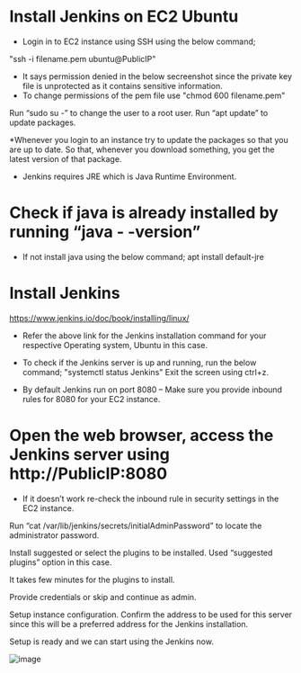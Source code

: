 # Install Jenkins on EC2 Ubuntu

* Login in to EC2 instance using SSH using the below command;

"ssh -i filename.pem ubuntu@PublicIP"

* It says permission denied in the below secreenshot since the private key file is unprotected as it contains sensitive information.
* To change permissions of the pem file use
"chmod 600 filename.pem" 
 
Run “sudo su -” to change the user to a root user.
Run “apt update” to update packages.

*Whenever you login to an instance try to update the packages so that you are up to date. So that, whenever you download something, you get the latest version of that package.
* Jenkins requires JRE which is Java Runtime Environment.

# Check if java is already installed by running  “java - -version”
* If not install java using the below command;
apt install default-jre
 
# Install Jenkins
https://www.jenkins.io/doc/book/installing/linux/
* Refer the above link for the Jenkins installation command for your respective Operating system, Ubuntu in this case.
 
* To check if the Jenkins server is up and running, run the below command;
"systemctl status Jenkins" 
Exit the screen using ctrl+z.
* By default Jenkins run on port 8080 – Make sure you provide inbound rules for 8080 for your EC2 instance.
 
# Open the web browser, access the Jenkins server using http://PublicIP:8080
* If it doesn’t work re-check the inbound rule in security settings in the EC2 instance.
 
Run “cat /var/lib/jenkins/secrets/initialAdminPassword” to locate the administrator password.

 











Install suggested or select the plugins to be installed. Used “suggested plugins” option in this case.
 
It takes few minutes for the plugins to install.
 
Provide credentials or skip and continue as admin.
 
Setup instance configuration. Confirm the address to be used for this server since this will be a preferred address for the Jenkins installation.
 


Setup is ready and we can start using the Jenkins now.
 




![image](https://github.com/dhawanmanik84/Install-Jenkins-on-EC2Ubuntu/assets/115876015/37394690-3b6f-4dc5-a54b-2411aaa27606)
